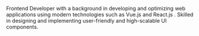 Frontend Developer with a background in developing and optimizing web applications using modern technologies such as Vue.js and React.js 
. Skilled in designing and implementing user-friendly and high-scalable UI components.
